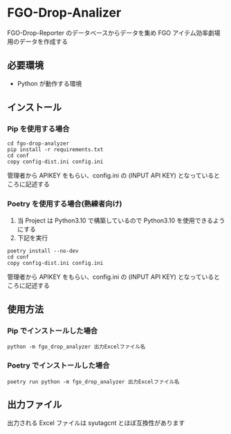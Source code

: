 # FGO-Drop-Analizer

FGO-Drop-Reporter のデータベースからデータを集め FGO アイテム効率劇場用のデータを作成する

## 必要環境

- Python が動作する環境

## インストール

### Pip を使用する場合

```
cd fgo-drop-analyzer
pip install -r requirements.txt
cd conf
copy config-dist.ini config.ini
```

管理者から APIKEY をもらい、config.ini の (INPUT API KEY) となっているところに記述する

### Poetry を使用する場合(熟練者向け)

1. 当 Project は Python3.10 で構築しているので Python3.10 を使用できるようにする
2. 下記を実行

```
poetry install --no-dev
cd conf
copy config-dist.ini config.ini
```

管理者から APIKEY をもらい、config.ini の (INPUT API KEY) となっているところに記述する

## 使用方法

### Pip でインストールした場合

```
python -m fgo_drop_analyzer 出力Excelファイル名
```

### Poetry でインストールした場合

```
poetry run python -m fgo_drop_analyzer 出力Excelファイル名
```

## 出力ファイル

出力される Excel ファイルは syutagcnt とほぼ互換性があります
